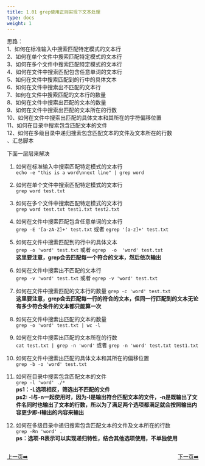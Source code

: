 ```yaml
---
title: 1.01 grep使用正则实现下文本处理     
type: docs
weight: 1
---
```


思路：  
1、如何在标准输入中搜索匹配特定模式的文本行   
2、如何在单个文件中搜索匹配特定模式的文本行   
3、如何在多个文件中搜索匹配特定模式的文本行   
4、如何在文件中搜索匹配包含任意单词的文本行  
5、如何在文件中搜索匹配到的行中的具体文本   
6、如何在文件中搜索出不匹配的文本行   
7、如何在文件中搜索匹配的文本行的数量  
8、如何在文件中搜索出匹配的文本的数量     
9、如何在文件中搜索出匹配的文本所在的行数   
10、如何在文件中搜索出匹配的具体文本和其所在的字符偏移位置  
11、如何在目录中搜索包含匹配文本的文件    
12、如何在多级目录中递归搜索包含匹配文本的文件及文本所在的行数     
、汇总脚本      

下面一层层来解决   
1) 如何在标准输入中搜索匹配特定模式的文本行   
`echo -e "this is a word\nnext line" | grep word`   

2) 如何在单个文件中搜索匹配特定模式的文本行   
`grep word test.txt`   

3) 如何在多个文件中搜索匹配特定模式的文本行    
`grep word test.txt test1.txt test2.txt`   

4) 如何在文件中搜索匹配包含任意单词的文本行   
`grep -E '[a-zA-Z]+' test.txt` 或者 `egrep '[a-z]+' test.txt`   

5) 如何在文件中搜索匹配到的行中的具体文本    
`grep -o 'word' test.txt` 或者 `egrep  -o  'word' test.txt`    
**这里要注意，grep会去匹配每一个符合的文本，然后依次输出**   

6) 如何在文件中搜索出不匹配的文本行    
`grep -v 'word' test.txt` 或者 `egrep -v 'word' test.txt`   

7) 如何在文件中搜索匹配的文本行的数量 
`grep -c 'word' test.txt`   
**这里要注意，grep会去匹配每一行的符合的文本，但同一行匹配到的文本无论有多少符合条件的文本都只能算一次**   

8) 如何在文件中搜索出匹配的文本的数量   
`grep -o 'word' test.txt | wc -l`   

9) 如何在文件中搜索出匹配的文本所在的行数   
`cat test.txt | grep -n 'word'` 或者 `grep -n 'word' test.txt test1.txt`   

10) 如何在文件中搜索出匹配的具体文本和其所在的偏移位置   
`grep -b -o 'word' test.txt`   

11) 如何在目录中搜索包含匹配文本的文件    
`grep -l 'word' ./*`   
**ps1：-L选项相反，筛选出不匹配的文件**   
**ps2: -l与-n一起使用时，因为-l是输出符合匹配文本的文件，-n是既输出了文件名同时也输出了文本的行数，所以为了满足两个选项都满足就会按照输出内容更少即-l输出的内容来输出**   

12) 如何在多级目录中递归搜索包含匹配文本的文件及文本所在的行数     
`grep -Rn 'word' .`   
**ps：选项-R表示可以实现递归特性，结合其他选项使用，不单独使用**   




<div style="display: flex;justify-content: space-between;align-items: center;">
<p><a href="https://books.linuxwt.com/linuxwtsbc/ChapterTwo/">上一页➡️</a></p>
<p><a href="https://books.linuxwt.com/linuxwtsbc/ChapterOne/shell2">下一页➡️</a></p>
</div>